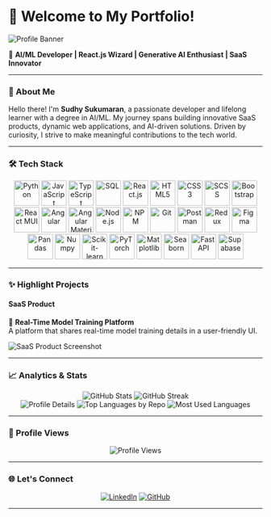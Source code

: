 # 👋 Welcome to My Portfolio!  

![Profile Banner](https://your-banner-image-link)  

🌟 **AI/ML Developer | React.js Wizard | Generative AI Enthusiast | SaaS Innovator**  

---

### 🚀 About Me  

Hello there! I'm **Sudhy Sukumaran**, a passionate developer and lifelong learner with a degree in AI/ML. My journey spans building innovative SaaS products, dynamic web applications, and AI-driven solutions. Driven by curiosity, I strive to make meaningful contributions to the tech world.  

---

### 🛠️ Tech Stack  

<p align="center">
  <img src="https://cdn.jsdelivr.net/gh/devicons/devicon/icons/python/python-original.svg" width="50" height="50" alt="Python" />
  <img src="https://cdn.jsdelivr.net/gh/devicons/devicon/icons/javascript/javascript-original.svg" width="50" height="50" alt="JavaScript" />
  <img src="https://cdn.jsdelivr.net/gh/devicons/devicon/icons/typescript/typescript-original.svg" width="50" height="50" alt="TypeScript" />
  <img src="https://cdn.jsdelivr.net/gh/devicons/devicon/icons/sqlite/sqlite-original.svg" width="50" height="50" alt="SQL" />
  <img src="https://cdn.jsdelivr.net/gh/devicons/devicon/icons/react/react-original.svg" width="50" height="50" alt="React.js" />
  <img src="https://cdn.jsdelivr.net/gh/devicons/devicon/icons/html5/html5-original.svg" width="50" height="50" alt="HTML5" />
  <img src="https://cdn.jsdelivr.net/gh/devicons/devicon/icons/css3/css3-original.svg" width="50" height="50" alt="CSS3" />
  <img src="https://cdn.jsdelivr.net/gh/devicons/devicon/icons/sass/sass-original.svg" width="50" height="50" alt="SCSS" />
  <img src="https://cdn.jsdelivr.net/gh/devicons/devicon/icons/bootstrap/bootstrap-original.svg" width="50" height="50" alt="Bootstrap" />
  <img src="https://cdn.jsdelivr.net/gh/devicons/devicon/icons/materialui/materialui-original.svg" width="50" height="50" alt="React MUI" />
  <img src="https://cdn.jsdelivr.net/gh/devicons/devicon/icons/angularjs/angularjs-original.svg" width="50" height="50" alt="Angular" />
  <img src="https://cdn.jsdelivr.net/gh/devicons/devicon/icons/materialui/materialui-original.svg" width="50" height="50" alt="Angular Material UI" />
  <img src="https://cdn.jsdelivr.net/gh/devicons/devicon/icons/nodejs/nodejs-original.svg" width="50" height="50" alt="Node.js" />
  <img src="https://cdn.jsdelivr.net/gh/devicons/devicon/icons/npm/npm-original-wordmark.svg" width="50" height="50" alt="NPM" />
  <img src="https://cdn.jsdelivr.net/gh/devicons/devicon/icons/git/git-original.svg" width="50" height="50" alt="Git" />
  <img src="https://cdn.jsdelivr.net/gh/devicons/devicon/icons/postman/postman-original.svg" width="50" height="50" alt="Postman" />
  <img src="https://cdn.jsdelivr.net/gh/devicons/devicon/icons/redux/redux-original.svg" width="50" height="50" alt="Redux" />
  <img src="https://cdn.jsdelivr.net/gh/devicons/devicon/icons/figma/figma-original.svg" width="50" height="50" alt="Figma" />
  <img src="https://cdn.jsdelivr.net/gh/devicons/devicon/icons/pandas/pandas-original.svg" width="50" height="50" alt="Pandas" />
  <img src="https://cdn.jsdelivr.net/gh/devicons/devicon/icons/numpy/numpy-original.svg" width="50" height="50" alt="Numpy" />
  <img src="https://cdn.jsdelivr.net/gh/devicons/devicon/icons/scikit-learn/scikit-learn-original.svg" width="50" height="50" alt="Scikit-learn" />
  <img src="https://cdn.jsdelivr.net/gh/devicons/devicon/icons/pytorch/pytorch-original.svg" width="50" height="50" alt="PyTorch" />
  <img src="https://cdn.jsdelivr.net/gh/devicons/devicon/icons/matplotlib/matplotlib-original.svg" width="50" height="50" alt="Matplotlib" />
  <img src="https://cdn.jsdelivr.net/gh/devicons/devicon/icons/seaborn/seaborn-original.svg" width="50" height="50" alt="Seaborn" />
  <img src="https://cdn.jsdelivr.net/gh/devicons/devicon/icons/fastapi/fastapi-original.svg" width="50" height="50" alt="FastAPI" />
  <img src="https://cdn.jsdelivr.net/gh/devicons/devicon/icons/supabase/supabase-original.svg" width="50" height="50" alt="Supabase" />
</p>  


---

### ✨ Highlight Projects  

#### SaaS Product  
🚀 **Real-Time Model Training Platform**  
A platform that shares real-time model training details in a user-friendly UI.  

![SaaS Product Screenshot](https://your-image-link)  

---

### 📈 Analytics & Stats  

<div align="center">
  <img src="https://github-readme-stats.vercel.app/api?username=sudhy8&show_icons=true&theme=radical" alt="GitHub Stats" />
  <img src="https://github-readme-streak-stats.herokuapp.com/?user=sudhy8&theme=radical" alt="GitHub Streak" />
</div>  

<div align="center">
  <img src="https://github-profile-summary-cards.vercel.app/api/cards/profile-details?username=sudhy8&theme=radical" alt="Profile Details" />
  <img src="https://github-profile-summary-cards.vercel.app/api/cards/repos-per-language?username=sudhy8&theme=radical" alt="Top Languages by Repo" />
  <img src="https://github-profile-summary-cards.vercel.app/api/cards/most-commit-language?username=sudhy8&theme=radical" alt="Most Used Languages" />
</div>  

---

### 👀 Profile Views  

<p align="center">
  <img src="https://komarev.com/ghpvc/?username=sudhy8&style=for-the-badge&color=brightgreen" alt="Profile Views" />
</p>  

---

### 🌐 Let's Connect  

<p align="center">
  <a href="https://www.linkedin.com/in/sudhy8/"><img src="https://img.shields.io/badge/LinkedIn-0077B5?style=for-the-badge&logo=linkedin&logoColor=white" alt="LinkedIn"></a>
  <a href="https://github.com/sudhy8"><img src="https://img.shields.io/badge/GitHub-333?style=for-the-badge&logo=github&logoColor=white" alt="GitHub"></a>
</p>  

---
